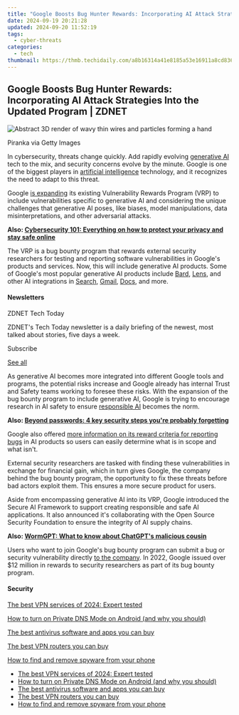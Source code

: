 ```yaml
---
title: "Google Boosts Bug Hunter Rewards: Incorporating AI Attack Strategies Into the Updated Program | ZDNET"
date: 2024-09-19 20:21:28
updated: 2024-09-20 11:52:19
tags:
  - cyber-threats
categories:
  - tech
thumbnail: https://thmb.techidaily.com/a8b16314a41e8185a53e16911a8cd83652896b6771ffcd18a8d5ccdaa894f672.jpg
---
```


## Google Boosts Bug Hunter Rewards: Incorporating AI Attack Strategies Into the Updated Program | ZDNET

![Abstract 3D render of wavy thin wires and particles forming a hand](https://www.zdnet.com/a/img/resize/af45405ffffa666334704229afd69f069474ca1c/2023/10/26/ab337ba2-f7a2-4120-a701-222b88c5c1d2/gettyimages-1489495314.jpg?auto=webp&width=1280)

Piranka via Getty Images

In cybersecurity, threats change quickly. Add rapidly evolving [generative AI](https://www.zdnet.com/article/what-is-generative-ai-and-why-is-it-so-popular-heres-everything-you-need-to-know/) tech to the mix, and security concerns evolve by the minute. Google is one of the biggest players in [artificial intelligence](https://www.zdnet.com/article/what-is-ai-heres-everything-you-need-to-know-about-artificial-intelligence/) technology, and it recognizes the need to adapt to this threat.

Google [is expanding](https://blog.google/technology/safety-security/google-ai-security-expansion/) its existing Vulnerability Rewards Program (VRP) to include vulnerabilities specific to generative AI and considering the unique challenges that generative AI poses, like biases, model manipulations, data misinterpretations, and other adversarial attacks.

**Also: [Cybersecurity 101: Everything on how to protect your privacy and stay safe online](https://www.zdnet.com/article/cybersecurity-101-everything-on-how-to-protect-your-privacy-and-stay-safe-online/)**

The VRP is a bug bounty program that rewards external security researchers for testing and reporting software vulnerabilities in Google's products and services. Now, this will include generative AI products. Some of Google's most popular generative AI products include [Bard](https://www.zdnet.com/article/what-is-google-bard-heres-everything-you-need-to-know/), [Lens](https://www.zdnet.com/article/google-lens-my-7-favorite-ways-to-use-this-amazing-image-tool/), and other AI integrations in [Search](https://www.zdnet.com/article/googles-ai-search-wont-be-ad-free-much-longer/), [Gmail](https://www.zdnet.com/article/gmail-will-help-you-write-your-emails-now-how-to-access-googles-new-ai-tool/), [Docs](https://www.zdnet.com/article/google-docs-offers-new-ai-powered-proofreading-tool/), and more. 

#### Newsletters

ZDNET Tech Today

ZDNET's Tech Today newsletter is a daily briefing of the newest, most talked about stories, five days a week.

 Subscribe

[See all](https://www.zdnet.com/newsletters/)

As generative AI becomes more integrated into different Google tools and programs, the potential risks increase and Google already has internal Trust and Safety teams working to foresee these risks. With the expansion of the bug bounty program to include generative AI, Google is trying to encourage research in AI safety to ensure [responsible AI](https://www.zdnet.com/article/everyone-wants-responsible-ai-but-few-people-are-doing-anything-about-it/) becomes the norm. 

**Also: [Beyond passwords: 4 key security steps you're probably forgetting](https://www.zdnet.com/article/beyond-passwords-4-key-security-steps-youre-probably-forgetting/)**

Google also offered [more information on its reward criteria for reporting bugs](https://security.googleblog.com/2023/10/googles-reward-criteria-for-reporting.html) in AI products so users can easily determine what is in scope and what isn't. 

External security researchers are tasked with finding these vulnerabilities in exchange for financial gain, which in turn gives Google, the company behind the bug bounty program, the opportunity to fix these threats before bad actors exploit them. This ensures a more secure product for users. 

Aside from encompassing generative AI into its VRP, Google introduced the Secure AI Framework to support creating responsible and safe AI applications. It also announced it's collaborating with the Open Source Security Foundation to ensure the integrity of AI supply chains. 

**Also: [WormGPT: What to know about ChatGPT's malicious cousin](https://www.zdnet.com/article/wormgpt-what-to-know-about-chatgpts-malicious-cousin/)**

Users who want to join Google's bug bounty program can submit a bug or security vulnerability directly [to the company](https://bughunters.google.com/). In 2022, Google issued over $12 million in rewards to security researchers as part of its bug bounty program. 

#### Security

[The best VPN services of 2024: Expert tested](https://www.zdnet.com/article/best-vpn/ "The best VPN services of 2024: Expert tested")

[How to turn on Private DNS Mode on Android (and why you should)](https://www.zdnet.com/article/how-to-turn-on-private-dns-mode-on-android-and-why-you-should/ "How to turn on Private DNS Mode on Android (and why you should)")

[The best antivirus software and apps you can buy](https://www.zdnet.com/article/best-antivirus/ "The best antivirus software and apps you can buy")

[The best VPN routers you can buy](https://www.zdnet.com/article/best-vpn-router/ "The best VPN routers you can buy")

[How to find and remove spyware from your phone](https://www.zdnet.com/article/how-to-find-and-remove-spyware-from-your-phone/ "How to find and remove spyware from your phone")

* [The best VPN services of 2024: Expert tested](https://www.zdnet.com/article/best-vpn/ "The best VPN services of 2024: Expert tested")
* [How to turn on Private DNS Mode on Android (and why you should)](https://www.zdnet.com/article/how-to-turn-on-private-dns-mode-on-android-and-why-you-should/ "How to turn on Private DNS Mode on Android (and why you should)")
* [The best antivirus software and apps you can buy](https://www.zdnet.com/article/best-antivirus/ "The best antivirus software and apps you can buy")
* [The best VPN routers you can buy](https://www.zdnet.com/article/best-vpn-router/ "The best VPN routers you can buy")
* [How to find and remove spyware from your phone](https://www.zdnet.com/article/how-to-find-and-remove-spyware-from-your-phone/ "How to find and remove spyware from your phone")

<ins class="adsbygoogle"
     style="display:block"
     data-ad-format="autorelaxed"
     data-ad-client="ca-pub-7571918770474297"
     data-ad-slot="1223367746"></ins>



<ins class="adsbygoogle"
     style="display:block"
     data-ad-client="ca-pub-7571918770474297"
     data-ad-slot="8358498916"
     data-ad-format="auto"
     data-full-width-responsive="true"></ins>
